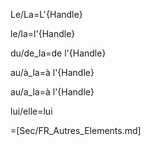Le/La=L'{Handle}

le/la=l'{Handle}

du/de_la=de l'{Handle}

au/à_la=à l'{Handle}

au/a_la=à l'{Handle}

lui/elle=lui

=[Sec/FR_Autres_Elements.md]
 
